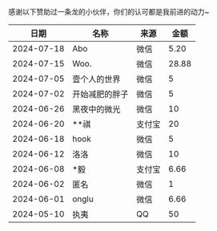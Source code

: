 感谢以下赞助过一条龙的小伙伴，你们的认可都是我前进的动力~

|日期|名称|来源|金额|
|---|---|---|---|
|2024-07-18|Abo|微信|5.20|
|2024-07-15|Woo.|微信|28.88|
|2024-07-05|壹个人的世界|微信|5|
|2024-07-02|开始减肥的胖子|微信|5|
|2024-06-26|黑夜中的微光|微信|10|
|2024-06-20|**祺|支付宝|20|
|2024-06-18|hook|微信|5|
|2024-06-12|洛洛|微信|10|
|2024-06-08|*毅|支付宝|6.66|
|2024-06-02|匿名|微信|1|
|2024-06-01|onglu|微信|6.66|
|2024-05-10|执夷|QQ|50|
